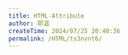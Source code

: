 ```yaml
---
title: HTML-Attribute
author: 耶温
createTime: 2024/07/25 20:40:36
permalink: /HTML/ts3nvnt6/
---
```

